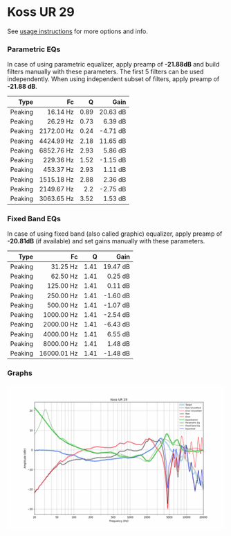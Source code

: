 # Koss UR 29
See [usage instructions](https://github.com/jaakkopasanen/AutoEq#usage) for more options and info.

### Parametric EQs
In case of using parametric equalizer, apply preamp of **-21.88dB** and build filters manually
with these parameters. The first 5 filters can be used independently.
When using independent subset of filters, apply preamp of **-21.88 dB**.

| Type    | Fc         |    Q | Gain     |
|--------:|-----------:|-----:|---------:|
| Peaking | 16.14 Hz   | 0.89 | 20.63 dB |
| Peaking | 26.29 Hz   | 0.73 | 6.39 dB  |
| Peaking | 2172.00 Hz | 0.24 | -4.71 dB |
| Peaking | 4424.99 Hz | 2.18 | 11.65 dB |
| Peaking | 6852.76 Hz | 2.93 | 5.86 dB  |
| Peaking | 229.36 Hz  | 1.52 | -1.15 dB |
| Peaking | 453.37 Hz  | 2.93 | 1.11 dB  |
| Peaking | 1515.18 Hz | 2.88 | 2.36 dB  |
| Peaking | 2149.67 Hz | 2.2  | -2.75 dB |
| Peaking | 3063.65 Hz | 3.52 | 1.53 dB  |

### Fixed Band EQs
In case of using fixed band (also called graphic) equalizer, apply preamp of **-20.81dB**
(if available) and set gains manually with these parameters.

| Type    | Fc          |    Q | Gain     |
|--------:|------------:|-----:|---------:|
| Peaking | 31.25 Hz    | 1.41 | 19.47 dB |
| Peaking | 62.50 Hz    | 1.41 | 0.25 dB  |
| Peaking | 125.00 Hz   | 1.41 | 0.11 dB  |
| Peaking | 250.00 Hz   | 1.41 | -1.60 dB |
| Peaking | 500.00 Hz   | 1.41 | -1.07 dB |
| Peaking | 1000.00 Hz  | 1.41 | -2.54 dB |
| Peaking | 2000.00 Hz  | 1.41 | -6.43 dB |
| Peaking | 4000.00 Hz  | 1.41 | 6.55 dB  |
| Peaking | 8000.00 Hz  | 1.41 | 1.48 dB  |
| Peaking | 16000.01 Hz | 1.41 | -1.48 dB |

### Graphs
![](./Koss%20UR%2029.png)